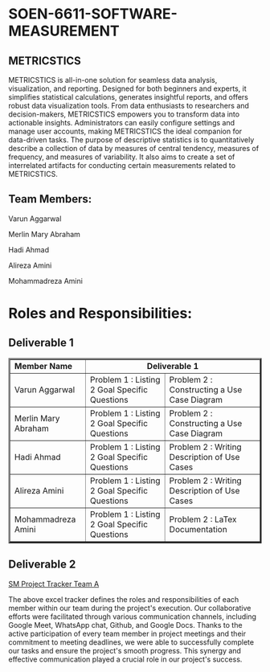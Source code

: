# SOEN-6611-SOFTWARE-MEASUREMENT
## METRICSTICS

METRICSTICS is all-in-one solution for seamless data analysis, visualization, and reporting. Designed for both beginners and experts, it simplifies statistical calculations, generates insightful reports, and offers robust data visualization tools. From data enthusiasts to researchers and decision-makers, METRICSTICS empowers you to transform data into actionable insights. Administrators can easily configure settings and manage user accounts, making METRICSTICS the ideal companion for data-driven tasks. The purpose of descriptive statistics is to quantitatively describe a collection of data by measures of central tendency, measures of frequency, and measures of variability. It also aims to create a set of interrelated artifacts for conducting certain measurements related to METRICSTICS.  



## Team Members:



Varun Aggarwal	



Merlin Mary Abraham




Hadi Ahmad	



Alireza Amini	



Mohammadreza Amini



# Roles and Responsibilities:

## Deliverable 1
	

  <table border="3px solid">
      <tbody border="2px solid">
         <tr>
            <td><b>Member Name<b></td>
            <td colspan="5" align="center"><b>Deliverable 1<b></td>
         </tr>
         <tr>
            <td>Varun Aggarwal</td>
            <td>Problem 1 : Listing 2 Goal Specific Questions</td>
            <td>Problem 2 : Constructing a Use Case Diagram</td>
         </tr>
         <tr>
            <td>Merlin Mary Abraham</td>
            <td>Problem 1 : Listing 2 Goal Specific Questions</td>
            <td>Problem 2 : Constructing a Use Case Diagram</td>
         </tr>
         <tr>
            <td>Hadi Ahmad</td>
            <td>Problem 1 : Listing 2 Goal Specific Questions</td>
            <td>Problem 2 : Writing Description of Use Cases</td>
         </tr>
         <tr>
            <td>Alireza Amini</td>
            <td>Problem 1 : Listing 2 Goal Specific Questions</td>
            <td>Problem 2 : Writing Description of Use Cases</td>
         </tr>
         <tr>
            <td>Mohammadreza Amini</td>
            <td>Problem 1 : Listing 2 Goal Specific Questions</td>
            <td>Problem 2 : LaTex Documentation</td>
         </tr>
      </tbody>
   </table>




## Deliverable 2

<a href="https://docs.google.com/spreadsheets/d/1h-iCLai0bzKN0d1455j3Sytawg9ueldz/edit?usp=sharing&ouid=101893121383928842856&rtpof=true&sd=true"> SM Project Tracker Team A </a>

The above excel tracker defines the roles and responsibilities of each member within our team during the project's execution. Our collaborative efforts were facilitated through various communication channels, including Google Meet, WhatsApp chat, Github, and Google Docs. Thanks to the active participation of every team member in project meetings and their commitment to meeting deadlines, we were able to successfully complete our tasks and ensure the project's smooth progress. This synergy and effective communication played a crucial role in our project's success.

